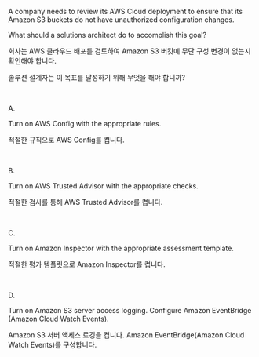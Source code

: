 A company needs to review its AWS Cloud deployment to ensure that its Amazon S3 buckets do not have unauthorized configuration changes.

What should a solutions architect do to accomplish this goal?

회사는 AWS 클라우드 배포를 검토하여 Amazon S3 버킷에 무단 구성 변경이 없는지 확인해야 합니다.

솔루션 설계자는 이 목표를 달성하기 위해 무엇을 해야 합니까?

​

A.

Turn on AWS Config with the appropriate rules.

적절한 규칙으로 AWS Config를 켭니다.

​

B.

Turn on AWS Trusted Advisor with the appropriate checks.

적절한 검사를 통해 AWS Trusted Advisor를 켭니다.

​

C.

Turn on Amazon Inspector with the appropriate assessment template.

적절한 평가 템플릿으로 Amazon Inspector를 켭니다.

​

D.

Turn on Amazon S3 server access logging. Configure Amazon EventBridge (Amazon Cloud Watch Events).

Amazon S3 서버 액세스 로깅을 켭니다. Amazon EventBridge(Amazon Cloud Watch Events)를 구성합니다.
